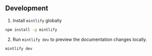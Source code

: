 ## Development

1. Install `mintlify` globally

```bash
npm install -g mintlify
```

2. Run `mintlify dev` to preview the documentation changes locally.

```bash
mintlify dev
```
